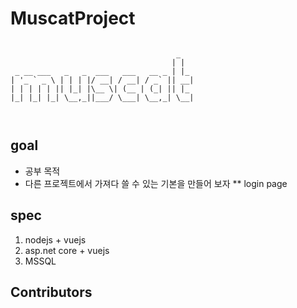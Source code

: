 # MuscatProject

```

                                     _   
                                    | |  
 _ __ ___   _   _  ___   ___   __ _ | |_ 
| '_ ` _ \ | | | |/ __| / __| / _` || __|
| | | | | || |_| |\__ \| (__ | (_| || |_ 
|_| |_| |_| \__,_||___/ \___| \__,_| \__|
                                         
                                         
```
                                         
                                         
## goal

* 공부 목적 
* 다른 프로젝트에서 가져다 쓸 수 있는 기본을 만들어 보자
** login page

## spec

1. nodejs + vuejs
2. asp.net core + vuejs
3. MSSQL

## Contributors


